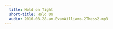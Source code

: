 ```yaml
---
  title: Hold on Tight
  short-title: Hold On
  audio: 2016-08-28-am-EvanWilliams-2Thess2.mp3
---
```

